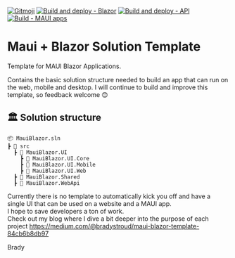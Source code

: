 [![Gitmoji](https://img.shields.io/badge/gitmoji-%20😜%20😍-FFDD67.svg?style=flat-square)](https://gitmoji.dev)
[![Build and deploy - Blazor](https://github.com/bradystroud/MauiBlazorTemplate/actions/workflows/deploy-webui.yml/badge.svg?branch=main)](https://github.com/bradystroud/MauiBlazorTemplate/actions/workflows/deploy-webui.yml)
[![Build and deploy - API](https://github.com/bradystroud/MauiBlazorTemplate/actions/workflows/deploy-webapi.yml/badge.svg?branch=main)](https://github.com/bradystroud/MauiBlazorTemplate/actions/workflows/deploy-webapi.yml)
[![Build - MAUI apps](https://github.com/bradystroud/MauiBlazorTemplate/actions/workflows/maui-app.yml/badge.svg?branch=main)](https://github.com/bradystroud/MauiBlazorTemplate/actions/workflows/maui-app.yml)

# Maui + Blazor Solution Template
Template for MAUI Blazor Applications.

Contains the basic solution structure needed to build an app that can run on the web, mobile and desktop.
I will continue to build and improve this template, so feedback welcome 😊

## 🏛 Solution structure
```
📦 MauiBlazor.sln
┣ 📂 src
  ┣ 📂 MauiBlazor.UI
    ┣ 📂 MauiBlazor.UI.Core
    ┣ 📂 MauiBlazor.UI.Mobile
    ┣ 📂 MauiBlazor.UI.Web
  ┣ 📂 MauiBlazor.Shared
  ┣ 📂 MauiBlazor.WebApi
```

Currently there is no template to automatically kick you off and have a single UI that can be used on a website and a MAUI app.  
I hope to save developers a ton of work.  
Check out my blog where I dive a bit deeper into the purpose of each project https://medium.com/@bradystroud/maui-blazor-template-84cb6b8db97

Brady
